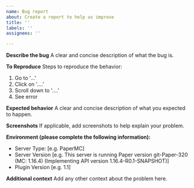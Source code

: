 ```yaml
---
name: Bug report
about: Create a report to help us improve
title: ''
labels: ''
assignees: ''

---
```


**Describe the bug**
A clear and concise description of what the bug is.

**To Reproduce**
Steps to reproduce the behavior:
1. Go to '...'
2. Click on '....'
3. Scroll down to '....'
4. See error

**Expected behavior**
A clear and concise description of what you expected to happen.

**Screenshots**
If applicable, add screenshots to help explain your problem.

**Environment (please complete the following information):**
 - Server Type: [e.g. PaperMC]
 - Server Version [e.g. This server is running Paper version git-Paper-320 (MC: 1.16.4) (Implementing API version 1.16.4-R0.1-SNAPSHOT)]
 - Plugin Version [e.g. 1.1]

**Additional context**
Add any other context about the problem here.
